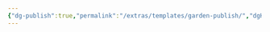 ```yaml
---
{"dg-publish":true,"permalink":"/extras/templates/garden-publish/","dgHomeLink":true,"dgPassFrontmatter":true}
---
```


